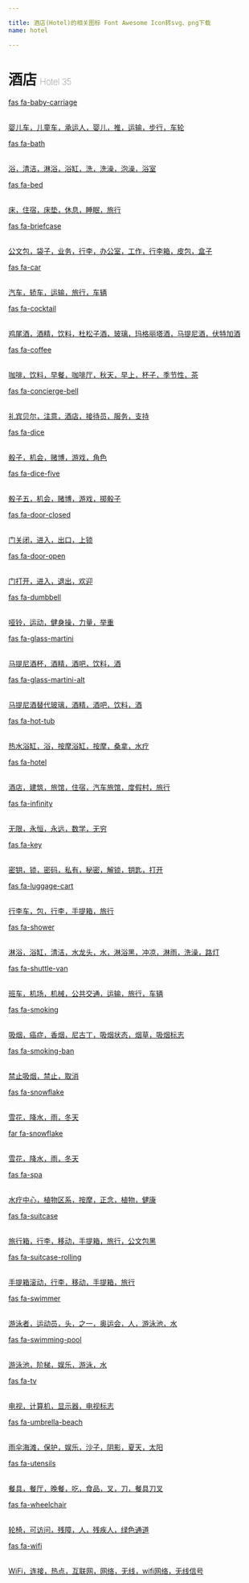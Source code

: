 ```yaml
---

title: 酒店(Hotel)的相关图标 Font Awesome Icon转svg、png下载
name: hotel

---
```


# 酒店  <small style="font-size: 60%;font-weight: 100">Hotel <span class="badge-secondary badge">35</span> </small>

<search tag="hotel" :max="0"/>

<div class="icon-list row" id="search-show"><a href="/icon/solid/baby-carriage.html" class="icon-item col-6 col-sm-4 col-md-2"><div class="icon-item-inner"><i class="fas fa-baby-carriage"></i><p><span>fas fa-baby-carriage</span></p> <p><br>婴儿车，儿童车，承运人，婴儿，推，运输，步行，车轮</p></div></a><a href="/icon/solid/bath.html" class="icon-item col-6 col-sm-4 col-md-2"><div class="icon-item-inner"><i class="fas fa-bath"></i><p><span>fas fa-bath</span></p> <p><br>浴，清洁，淋浴，浴缸，洗，洗澡，泡澡，浴室</p></div></a><a href="/icon/solid/bed.html" class="icon-item col-6 col-sm-4 col-md-2"><div class="icon-item-inner"><i class="fas fa-bed"></i><p><span>fas fa-bed</span></p> <p><br>床，住宿，床垫，休息，睡眠，旅行</p></div></a><a href="/icon/solid/briefcase.html" class="icon-item col-6 col-sm-4 col-md-2"><div class="icon-item-inner"><i class="fas fa-briefcase"></i><p><span>fas fa-briefcase</span></p> <p><br>公文包，袋子，业务，行李，办公室，工作，行李箱，皮包，盒子</p></div></a><a href="/icon/solid/car.html" class="icon-item col-6 col-sm-4 col-md-2"><div class="icon-item-inner"><i class="fas fa-car"></i><p><span>fas fa-car</span></p> <p><br>汽车，轿车，运输，旅行，车辆</p></div></a><a href="/icon/solid/cocktail.html" class="icon-item col-6 col-sm-4 col-md-2"><div class="icon-item-inner"><i class="fas fa-cocktail"></i><p><span>fas fa-cocktail</span></p> <p><br>鸡尾酒，酒精，饮料，杜松子酒，玻璃，玛格丽塔酒，马提尼酒，伏特加酒</p></div></a><a href="/icon/solid/coffee.html" class="icon-item col-6 col-sm-4 col-md-2"><div class="icon-item-inner"><i class="fas fa-coffee"></i><p><span>fas fa-coffee</span></p> <p><br>咖啡，饮料，早餐，咖啡厅，秋天，早上，杯子，季节性，茶</p></div></a><a href="/icon/solid/concierge-bell.html" class="icon-item col-6 col-sm-4 col-md-2"><div class="icon-item-inner"><i class="fas fa-concierge-bell"></i><p><span>fas fa-concierge-bell</span></p> <p><br>礼宾贝尔，注意，酒店，接待员，服务，支持</p></div></a><a href="/icon/solid/dice.html" class="icon-item col-6 col-sm-4 col-md-2"><div class="icon-item-inner"><i class="fas fa-dice"></i><p><span>fas fa-dice</span></p> <p><br>骰子，机会，赌博，游戏，角色</p></div></a><a href="/icon/solid/dice-five.html" class="icon-item col-6 col-sm-4 col-md-2"><div class="icon-item-inner"><i class="fas fa-dice-five"></i><p><span>fas fa-dice-five</span></p> <p><br>骰子五，机会，赌博，游戏，掷骰子</p></div></a><a href="/icon/solid/door-closed.html" class="icon-item col-6 col-sm-4 col-md-2"><div class="icon-item-inner"><i class="fas fa-door-closed"></i><p><span>fas fa-door-closed</span></p> <p><br>门关闭，进入，出口，上锁</p></div></a><a href="/icon/solid/door-open.html" class="icon-item col-6 col-sm-4 col-md-2"><div class="icon-item-inner"><i class="fas fa-door-open"></i><p><span>fas fa-door-open</span></p> <p><br>门打开，进入，退出，欢迎</p></div></a><a href="/icon/solid/dumbbell.html" class="icon-item col-6 col-sm-4 col-md-2"><div class="icon-item-inner"><i class="fas fa-dumbbell"></i><p><span>fas fa-dumbbell</span></p> <p><br>哑铃，运动，健身操，力量，举重</p></div></a><a href="/icon/solid/glass-martini.html" class="icon-item col-6 col-sm-4 col-md-2"><div class="icon-item-inner"><i class="fas fa-glass-martini"></i><p><span>fas fa-glass-martini</span></p> <p><br>马提尼酒杯，酒精，酒吧，饮料，酒</p></div></a><a href="/icon/solid/glass-martini-alt.html" class="icon-item col-6 col-sm-4 col-md-2"><div class="icon-item-inner"><i class="fas fa-glass-martini-alt"></i><p><span>fas fa-glass-martini-alt</span></p> <p><br>马提尼酒替代玻璃，酒精，酒吧，饮料，酒</p></div></a><a href="/icon/solid/hot-tub.html" class="icon-item col-6 col-sm-4 col-md-2"><div class="icon-item-inner"><i class="fas fa-hot-tub"></i><p><span>fas fa-hot-tub</span></p> <p><br>热水浴缸，浴，按摩浴缸，按摩，桑拿，水疗</p></div></a><a href="/icon/solid/hotel.html" class="icon-item col-6 col-sm-4 col-md-2"><div class="icon-item-inner"><i class="fas fa-hotel"></i><p><span>fas fa-hotel</span></p> <p><br>酒店，建筑，旅馆，住宿，汽车旅馆，度假村，旅行</p></div></a><a href="/icon/solid/infinity.html" class="icon-item col-6 col-sm-4 col-md-2"><div class="icon-item-inner"><i class="fas fa-infinity"></i><p><span>fas fa-infinity</span></p> <p><br>无限，永恒，永远，数学，无穷</p></div></a><a href="/icon/solid/key.html" class="icon-item col-6 col-sm-4 col-md-2"><div class="icon-item-inner"><i class="fas fa-key"></i><p><span>fas fa-key</span></p> <p><br>密钥，锁，密码，私有，秘密，解锁，钥匙，打开</p></div></a><a href="/icon/solid/luggage-cart.html" class="icon-item col-6 col-sm-4 col-md-2"><div class="icon-item-inner"><i class="fas fa-luggage-cart"></i><p><span>fas fa-luggage-cart</span></p> <p><br>行李车，包，行李，手提箱，旅行</p></div></a><a href="/icon/solid/shower.html" class="icon-item col-6 col-sm-4 col-md-2"><div class="icon-item-inner"><i class="fas fa-shower"></i><p><span>fas fa-shower</span></p> <p><br>淋浴，浴缸，清洁，水龙头，水，淋浴黑，冲凉，淋雨，洗澡，路灯</p></div></a><a href="/icon/solid/shuttle-van.html" class="icon-item col-6 col-sm-4 col-md-2"><div class="icon-item-inner"><i class="fas fa-shuttle-van"></i><p><span>fas fa-shuttle-van</span></p> <p><br>班车，机场，机械，公共交通，运输，旅行，车辆</p></div></a><a href="/icon/solid/smoking.html" class="icon-item col-6 col-sm-4 col-md-2"><div class="icon-item-inner"><i class="fas fa-smoking"></i><p><span>fas fa-smoking</span></p> <p><br>吸烟，癌症，香烟，尼古丁，吸烟状态，烟草，吸烟标志</p></div></a><a href="/icon/solid/smoking-ban.html" class="icon-item col-6 col-sm-4 col-md-2"><div class="icon-item-inner"><i class="fas fa-smoking-ban"></i><p><span>fas fa-smoking-ban</span></p> <p><br>禁止吸烟，禁止，取消</p></div></a><a href="/icon/solid/snowflake.html" class="icon-item col-6 col-sm-4 col-md-2"><div class="icon-item-inner"><i class="fas fa-snowflake"></i><p><span>fas fa-snowflake</span></p> <p><br>雪花，降水，雨，冬天</p></div></a><a href="/icon/regular/snowflake.html" class="icon-item col-6 col-sm-4 col-md-2"><div class="icon-item-inner"><i class="far fa-snowflake"></i><p><span>far fa-snowflake</span></p> <p><br>雪花，降水，雨，冬天</p></div></a><a href="/icon/solid/spa.html" class="icon-item col-6 col-sm-4 col-md-2"><div class="icon-item-inner"><i class="fas fa-spa"></i><p><span>fas fa-spa</span></p> <p><br>水疗中心，植物区系，按摩，正念，植物，健康</p></div></a><a href="/icon/solid/suitcase.html" class="icon-item col-6 col-sm-4 col-md-2"><div class="icon-item-inner"><i class="fas fa-suitcase"></i><p><span>fas fa-suitcase</span></p> <p><br>旅行箱，行李，移动，手提箱，旅行，公文包黑</p></div></a><a href="/icon/solid/suitcase-rolling.html" class="icon-item col-6 col-sm-4 col-md-2"><div class="icon-item-inner"><i class="fas fa-suitcase-rolling"></i><p><span>fas fa-suitcase-rolling</span></p> <p><br>手提箱滚动，行李，移动，手提箱，旅行</p></div></a><a href="/icon/solid/swimmer.html" class="icon-item col-6 col-sm-4 col-md-2"><div class="icon-item-inner"><i class="fas fa-swimmer"></i><p><span>fas fa-swimmer</span></p> <p><br>游泳者，运动员，头，之一，奥运会，人，游泳池，水</p></div></a><a href="/icon/solid/swimming-pool.html" class="icon-item col-6 col-sm-4 col-md-2"><div class="icon-item-inner"><i class="fas fa-swimming-pool"></i><p><span>fas fa-swimming-pool</span></p> <p><br>游泳池，阶梯，娱乐，游泳，水</p></div></a><a href="/icon/solid/tv.html" class="icon-item col-6 col-sm-4 col-md-2"><div class="icon-item-inner"><i class="fas fa-tv"></i><p><span>fas fa-tv</span></p> <p><br>电视，计算机，显示器，电视标志</p></div></a><a href="/icon/solid/umbrella-beach.html" class="icon-item col-6 col-sm-4 col-md-2"><div class="icon-item-inner"><i class="fas fa-umbrella-beach"></i><p><span>fas fa-umbrella-beach</span></p> <p><br>雨伞海滩，保护，娱乐，沙子，阴影，夏天，太阳</p></div></a><a href="/icon/solid/utensils.html" class="icon-item col-6 col-sm-4 col-md-2"><div class="icon-item-inner"><i class="fas fa-utensils"></i><p><span>fas fa-utensils</span></p> <p><br>餐具，餐厅，晚餐，吃，食品，叉，刀，餐具刀叉</p></div></a><a href="/icon/solid/wheelchair.html" class="icon-item col-6 col-sm-4 col-md-2"><div class="icon-item-inner"><i class="fas fa-wheelchair"></i><p><span>fas fa-wheelchair</span></p> <p><br>轮椅，可访问，残障，人，残疾人，绿色通道</p></div></a><a href="/icon/solid/wifi.html" class="icon-item col-6 col-sm-4 col-md-2"><div class="icon-item-inner"><i class="fas fa-wifi"></i><p><span>fas fa-wifi</span></p> <p><br>WiFi，连接，热点，互联网，网络，无线，wifi网络，无线信号</p></div></a></div>

